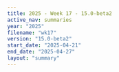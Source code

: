 ```yaml
---
title: 2025 - Week 17 - 15.0-beta2
active_nav: summaries
year: "2025"
filename: "wk17"
version: "15.0-beta2"
start_date: "2025-04-21"
end_date: "2025-04-27"
layout: "summary"
---
```

